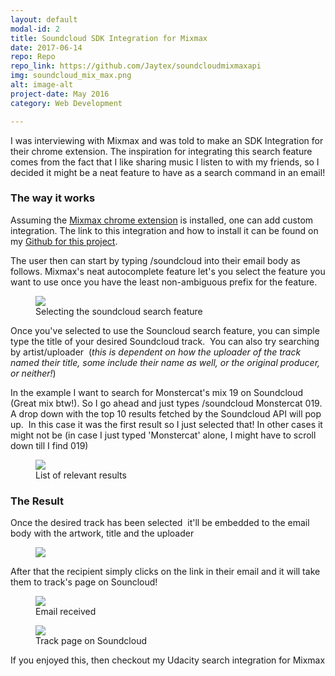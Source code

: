 ```yaml
---
layout: default
modal-id: 2
title: Soundcloud SDK Integration for Mixmax
date: 2017-06-14
repo: Repo
repo_link: https://github.com/Jaytex/soundcloudmixmaxapi
img: soundcloud_mix_max.png
alt: image-alt
project-date: May 2016
category: Web Development

---
```


<p>I was interviewing with Mixmax and was told to make an SDK Integration for their chrome extension. The inspiration for integrating this search feature comes from the fact that I like sharing music I listen to with my friends, so I decided it might be a neat feature to have as a search command in an email!</p>

<h3>The way it works</h3>

<p>Assuming the <a data-rt-link-type="external" href="https://chrome.google.com/webstore/detail/mixmax-email-tracking-tem/ocpljaamllnldhepankaeljmeeeghnid">Mixmax chrome extension</a> is installed, one can add custom integration. The link to this integration and how to install it can be found on my <a data-rt-link-type="external" href="https://github.com/Jaytex/soundcloudmixmaxapi">Github for this project</a>.</p>

<p>The user then can start by typing /soundcloud into their email body as follows. Mixmax's neat autocomplete feature let's you select the feature you want to use once you have the least non-ambiguous prefix for the feature.</p>

<figure>
<div>
<img src="https://daks2k3a4ib2z.cloudfront.net/578f955905b434380f1d4aae/578fae2bc36943ed2cc290e1_souncloudmm1.png">
</div>
<figcaption>Selecting the soundcloud search feature</figcaption>
</figure>

<p>Once you've selected to use the Souncloud search feature, you can simple type the title of your desired Soundcloud track. &nbsp;You can also try searching by artist/uploader &nbsp;(<em>this is dependent on how the uploader of the track named their title, some include their name as well, or the original producer, or neither!</em>) </p>

<p>In the example I want to search for Monstercat's mix 19 on Soundcloud (Great mix btw!). So I go ahead and just types /soundcloud Monstercat 019. A drop down with the top 10 results fetched by the Soundcloud API will pop up. &nbsp;In this case it was the first result so I just selected that! In other cases it might not be (in case I just typed 'Monstercat' alone, I might have to scroll down till I find 019)</p>
<figure><div><img src="https://daks2k3a4ib2z.cloudfront.net/578f955905b434380f1d4aae/578fafad337a79e75e961240_souncloudmm2.png"></div>
<figcaption>List of relevant results</figcaption></figure>

<h3>The Result</h3><p>Once the desired track has been selected &nbsp;it'll be embedded to the email body with the artwork, title and the uploader</p>

<figure>
<div><img src="https://daks2k3a4ib2z.cloudfront.net/578f955905b434380f1d4aae/578fb27aeee2a4082db724f1_souncloudmm3.png"></div></figure>

<p>After that the recipient simply clicks on the link in their email and it will take them to track's page on Souncloud!</p>

<figure><div><img src="https&#58;//daks2k3a4ib2z.cloudfront.net/578f955905b434380f1d4aae/578fb494e9a4e4fd0e2d14b3_souncloudmm4.png"></div>

<figcaption>Email received</figcaption></figure>

<figure><div><img src="https&#58;//daks2k3a4ib2z.cloudfront.net/578f955905b434380f1d4aae/578fb4aaa38f95ac5e9b38ba_souncloudmm5.png"></div>
<figcaption>Track page on Soundcloud</figcaption></figure>

<p>If you enjoyed this, then checkout my Udacity search integration for Mixmax</p>